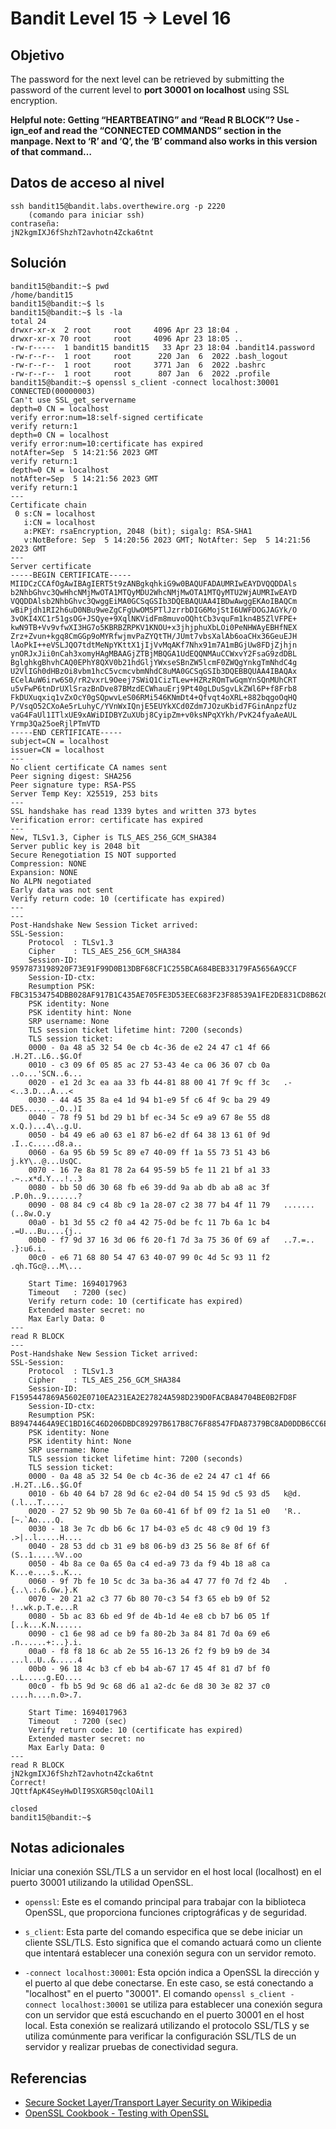 # Bandit Level 15 → Level 16
## Objetivo
The password for the next level can be retrieved by submitting the password of the current level to **port 30001 on localhost** using SSL encryption.

**Helpful note: Getting “HEARTBEATING” and “Read R BLOCK”? Use -ign_eof and read the “CONNECTED COMMANDS” section in the manpage. Next to ‘R’ and ‘Q’, the ‘B’ command also works in this version of that command…**
## Datos de acceso al nivel
```
ssh bandit15@bandit.labs.overthewire.org -p 2220 
	(comando para iniciar ssh)
contraseña: 
jN2kgmIXJ6fShzhT2avhotn4Zcka6tnt
```
## Solución 
```
bandit15@bandit:~$ pwd
/home/bandit15
bandit15@bandit:~$ ls
bandit15@bandit:~$ ls -la
total 24
drwxr-xr-x  2 root     root     4096 Apr 23 18:04 .
drwxr-xr-x 70 root     root     4096 Apr 23 18:05 ..
-rw-r-----  1 bandit15 bandit15   33 Apr 23 18:04 .bandit14.password
-rw-r--r--  1 root     root      220 Jan  6  2022 .bash_logout
-rw-r--r--  1 root     root     3771 Jan  6  2022 .bashrc
-rw-r--r--  1 root     root      807 Jan  6  2022 .profile
bandit15@bandit:~$ openssl s_client -connect localhost:30001
CONNECTED(00000003)
Can't use SSL_get_servername
depth=0 CN = localhost
verify error:num=18:self-signed certificate
verify return:1
depth=0 CN = localhost
verify error:num=10:certificate has expired
notAfter=Sep  5 14:21:56 2023 GMT
verify return:1
depth=0 CN = localhost
notAfter=Sep  5 14:21:56 2023 GMT
verify return:1
---
Certificate chain
 0 s:CN = localhost
   i:CN = localhost
   a:PKEY: rsaEncryption, 2048 (bit); sigalg: RSA-SHA1
   v:NotBefore: Sep  5 14:20:56 2023 GMT; NotAfter: Sep  5 14:21:56 2023 GMT
---
Server certificate
-----BEGIN CERTIFICATE-----
MIIDCzCCAfOgAwIBAgIERT5t9zANBgkqhkiG9w0BAQUFADAUMRIwEAYDVQQDDAls
b2NhbGhvc3QwHhcNMjMwOTA1MTQyMDU2WhcNMjMwOTA1MTQyMTU2WjAUMRIwEAYD
VQQDDAlsb2NhbGhvc3QwggEiMA0GCSqGSIb3DQEBAQUAA4IBDwAwggEKAoIBAQCm
wBiPjdh1RI2h6uD0NBu9weZgCFgUwOM5PTlJzrrbDIG6MojStI6UWFDOGJAGYk/O
3vOKI4XC1r51gsOG+JSQye+9XqlNKVidFm8muvoOQhtCb3vquFm1kn4B5ZlVFPE+
kwN9TB+Vv9vfwXI3HG7o5KBRBZRPKV1KNOU+x3jhjphuXbLOi0PeNHWAyEBHfNEX
Zrz+Zvun+kgq8CmGGp9oMYRfwjmvPaZYQtTH/JUmt7vbsXalAb6oaCHx36GeuEJH
lAoPkI++eVSLJQO7tdtMeNpYKttX1jIjVvMqAKf7Nhx91m7A1mBGjUw8FDjZjhjn
ynORJxJii0nCah3xomyHAgMBAAGjZTBjMBQGA1UdEQQNMAuCCWxvY2FsaG9zdDBL
BglghkgBhvhCAQ0EPhY8QXV0b21hdGljYWxseSBnZW5lcmF0ZWQgYnkgTmNhdC4g
U2VlIGh0dHBzOi8vbm1hcC5vcmcvbmNhdC8uMA0GCSqGSIb3DQEBBQUAA4IBAQAx
ECelAuW6irw6S0/rR2vxrL9Oeej7SWiQ1CizTLew+HZRzRQmTwGqmYnSQnMUhCRT
u5vFwP6tnDrUXlSrazBnDve87BMzdECWhauErj9Pt40gLDuSgvLkZWl6P+f8Frb8
FkDUXuqxiq1vZxOcY0gSQpwvLeS06RMi546KNmDt4+Qfvqt4oXRL+882bqgoOqHQ
P/VsqO52CXoAe5rLuhyC/YVnWxIQnjE5EUYkXCd0Zdm7JOzuKbid7FGinAnpzfUz
vaG4FaUl1ITlxUE9xAWiDIDBYZuXUbj8CyipZm+v0ksNPqXYkh/PvK24fyaAeAUL
Yrmp3Qa25oeRjlPTmVTD
-----END CERTIFICATE-----
subject=CN = localhost
issuer=CN = localhost
---
No client certificate CA names sent
Peer signing digest: SHA256
Peer signature type: RSA-PSS
Server Temp Key: X25519, 253 bits
---
SSL handshake has read 1339 bytes and written 373 bytes
Verification error: certificate has expired
---
New, TLSv1.3, Cipher is TLS_AES_256_GCM_SHA384
Server public key is 2048 bit
Secure Renegotiation IS NOT supported
Compression: NONE
Expansion: NONE
No ALPN negotiated
Early data was not sent
Verify return code: 10 (certificate has expired)
---
---
Post-Handshake New Session Ticket arrived:
SSL-Session:
    Protocol  : TLSv1.3
    Cipher    : TLS_AES_256_GCM_SHA384
    Session-ID: 9597873198920F73E91F99D0B13DBF68CF1C255BCA684BEB33179FA5656A9CCF
    Session-ID-ctx:
    Resumption PSK: FBC31534754DBB028AF917B1C435AE705FE3D53EEC683F23F88539A1FE2DE831CD8B62045D2360D571F2A95C83AF4FDC
    PSK identity: None
    PSK identity hint: None
    SRP username: None
    TLS session ticket lifetime hint: 7200 (seconds)
    TLS session ticket:
    0000 - 0a 48 a5 32 54 0e cb 4c-36 de e2 24 47 c1 4f 66   .H.2T..L6..$G.Of
    0010 - c3 09 6f 05 85 ac 27 53-43 4e ca 06 36 07 cb 0a   ..o...'SCN..6...
    0020 - e1 2d 3c ea aa 33 fb 44-81 88 00 41 7f 9c ff 3c   .-<..3.D...A...<
    0030 - 44 45 35 8a e4 1d 94 b1-e9 5f c6 4f 9c ba 29 49   DE5......_.O..)I
    0040 - 78 f9 51 bd 29 b1 bf ec-34 5c e9 a9 67 8e 55 d8   x.Q.)...4\..g.U.
    0050 - b4 49 e6 a0 63 e1 87 b6-e2 df 64 38 13 61 0f 9d   .I..c.....d8.a..
    0060 - 6a 95 6b 59 5c 89 e7 40-09 ff 1a 55 73 51 43 b6   j.kY\..@...UsQC.
    0070 - 16 7e 8a 81 78 2a 64 95-59 b5 fe 11 21 bf a1 33   .~..x*d.Y...!..3
    0080 - bb 50 d6 30 68 fb e6 39-dd 9a ab db ab a8 ac 3f   .P.0h..9.......?
    0090 - 08 84 c9 c4 8b c9 1a 28-07 c2 38 77 b4 4f 11 79   .......(..8w.O.y
    00a0 - b1 3d 55 c2 f0 a4 42 75-0d be fc 11 7b 6a 1c b4   .=U...Bu....{j..
    00b0 - f7 9d 37 16 3d 06 f6 20-f1 7d 3a 75 36 0f 69 af   ..7.=.. .}:u6.i.
    00c0 - e6 71 68 80 54 47 63 40-07 99 0c 4d 5c 93 11 f2   .qh.TGc@...M\...

    Start Time: 1694017963
    Timeout   : 7200 (sec)
    Verify return code: 10 (certificate has expired)
    Extended master secret: no
    Max Early Data: 0
---
read R BLOCK
---
Post-Handshake New Session Ticket arrived:
SSL-Session:
    Protocol  : TLSv1.3
    Cipher    : TLS_AES_256_GCM_SHA384
    Session-ID: F1595447869A5602E0710EA231EA2E27824A598D239D0FACBA84704BE0B2FD8F
    Session-ID-ctx:
    Resumption PSK: B89474464A9EC1BD16C46D206DBDC89297B617B8C76F88547FDA87379BC8AD0DDB6CC6E7399A6A0B759600D1D5C8D743
    PSK identity: None
    PSK identity hint: None
    SRP username: None
    TLS session ticket lifetime hint: 7200 (seconds)
    TLS session ticket:
    0000 - 0a 48 a5 32 54 0e cb 4c-36 de e2 24 47 c1 4f 66   .H.2T..L6..$G.Of
    0010 - 6b 40 64 b7 28 9d 6c e2-04 d0 54 15 9d c5 93 d5   k@d.(.l...T.....
    0020 - 27 52 9b 90 5b 7e 0a 60-41 6f bf 09 f2 1a 51 e0   'R..[~.`Ao....Q.
    0030 - 18 3e 7c db b6 6c 17 b4-03 e5 dc 48 c9 0d 19 f3   .>|..l.....H....
    0040 - 28 53 dd cb 31 e9 b8 06-b9 d3 25 56 8e 8f 6f 6f   (S..1.....%V..oo
    0050 - 4b 8a ce 0a 65 0a c4 ed-a9 73 da f9 4b 18 a8 ca   K...e....s..K...
    0060 - 9f 7b fe 10 5c dc 3a ba-36 a4 47 77 f0 7d f2 4b   .{..\.:.6.Gw.}.K
    0070 - 20 21 a2 c3 77 6b 80 70-c3 54 f3 65 eb b9 0f 52    !..wk.p.T.e...R
    0080 - 5b ac 83 6b ed 9f de 4b-1d 4e e8 cb b7 b6 05 1f   [..k...K.N......
    0090 - c1 6e 98 ad ce b9 fa 80-2b 3a 84 81 7d 0a 69 e6   .n......+:..}.i.
    00a0 - f8 f8 18 6c ab 2e 55 16-13 26 f2 f9 b9 b9 de 34   ...l..U..&.....4
    00b0 - 96 18 4c b3 cf eb b4 ab-67 17 45 4f 81 d7 bf f0   ..L.....g.EO....
    00c0 - fb b5 9d 9c 68 d6 a1 a2-dc 6e d8 30 3e 82 37 c0   ....h....n.0>.7.

    Start Time: 1694017963
    Timeout   : 7200 (sec)
    Verify return code: 10 (certificate has expired)
    Extended master secret: no
    Max Early Data: 0
---
read R BLOCK
jN2kgmIXJ6fShzhT2avhotn4Zcka6tnt
Correct!
JQttfApK4SeyHwDlI9SXGR50qclOAil1

closed
bandit15@bandit:~$
```
## Notas adicionales
Iniciar una conexión SSL/TLS a un servidor en el host local (localhost) en el puerto 30001 utilizando la utilidad OpenSSL.

- `openssl`: Este es el comando principal para trabajar con la biblioteca OpenSSL, que proporciona funciones criptográficas y de seguridad.
    
- `s_client`: Esta parte del comando especifica que se debe iniciar un cliente SSL/TLS. Esto significa que el comando actuará como un cliente que intentará establecer una conexión segura con un servidor remoto.
    
- `-connect localhost:30001`: Esta opción indica a OpenSSL la dirección y el puerto al que debe conectarse. En este caso, se está conectando a "localhost" en el puerto "30001".
El comando `openssl s_client -connect localhost:30001` se utiliza para establecer una conexión segura con un servidor que está escuchando en el puerto 30001 en el host local. Esta conexión se realizará utilizando el protocolo SSL/TLS y se utiliza comúnmente para verificar la configuración SSL/TLS de un servidor y realizar pruebas de conectividad segura.
## Referencias
- [Secure Socket Layer/Transport Layer Security on Wikipedia](https://en.wikipedia.org/wiki/Secure_Socket_Layer)
- [OpenSSL Cookbook - Testing with OpenSSL](https://www.feistyduck.com/library/openssl-cookbook/online/ch-testing-with-openssl.html)
